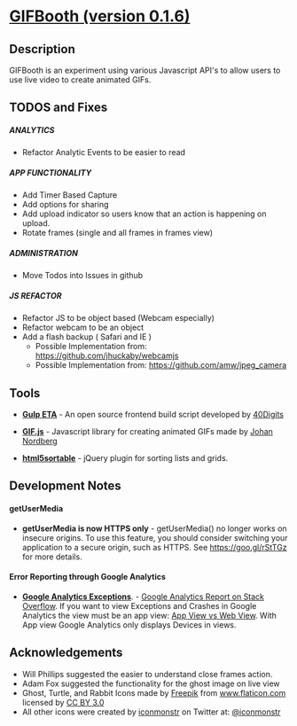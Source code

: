 # <a href="http://sethmac.com/gifbooth/">GIFBooth (version 0.1.6)</a>

## Description
GIFBooth is an experiment using various Javascript API's to allow users to use live video to create animated GIFs.


## TODOS and Fixes

##### ANALYTICS
- Refactor Analytic Events to be easier to read

##### APP FUNCTIONALITY
- Add Timer Based Capture
- Add options for sharing
- Add upload indicator so users know that an action is happening on upload.
- Rotate frames (single and all frames in frames view)

##### ADMINISTRATION
- Move Todos into Issues in github

##### JS REFACTOR
- Refactor JS to be object based (Webcam especially)
- Refactor webcam to be an object
- Add a flash backup ( Safari and IE )
    - Possible Implementation from: https://github.com/jhuckaby/webcamjs
    - Possible Implementation from: https://github.com/amw/jpeg_camera

## Tools
- **<a href="https://github.com/40Digits/gulp-eta">Gulp ETA</a>** - An open source frontend build script developed by <a href="http://40digits.com/">40Digits</a>

- **<a href="https://jnordberg.github.io/gif.js/">GIF.js</a>** - Javascript library for creating animated GIFs made by <a href="http://johan-nordberg.com/">Johan Nordberg</a>

- **<a href="https://github.com/voidberg/html5sortable">html5sortable</a>** - jQuery plugin for sorting lists and grids.

## Development Notes

#### getUserMedia
- **getUserMedia is now HTTPS only** - getUserMedia() no longer works on insecure origins. To use this feature, you should consider switching your application to a secure origin, such as HTTPS. See <a href="https://goo.gl/rStTGz">https://goo.gl/rStTGz</a> for more details.

#### Error Reporting through Google Analytics
- **<a href="https://developers.google.com/analytics/devguides/collection/analyticsjs/exceptions">Google Analytics Exceptions</a>**. - <a href="http://stackoverflow.com/questions/21718481/report-for-exceptions-from-google-analytics-analytics-js-exception-tracking">Google Analytics Report on Stack Overflow</a>. If you want to view Exceptions and Crashes in Google Analytics the view must be an app view: <a href="https://support.google.com/analytics/answer/2649553#WebVersusAppViews">App View vs Web View</a>. With App view Google Analytics only displays Devices in views.

## Acknowledgements
- Will Phillips suggested the easier to understand close frames action.
- Adam Fox suggested the functionality for the ghost image on live view
- Ghost, Turtle, and Rabbit Icons made by <a href="http://www.freepik.com" title="Freepik">Freepik</a> from <a href="http://www.flaticon.com" title="Flaticon">www.flaticon.com</a> licensed by <a href="http://creativecommons.org/licenses/by/3.0/" title="Creative Commons BY 3.0">CC BY 3.0</a>
- All other icons were created by <a href="http://iconmonstr.com">iconmonstr</a> on Twitter at: <a href="http://twitter.com/iconmonstr" target="_blank"><span class="at">@</span>iconmonstr</a>
